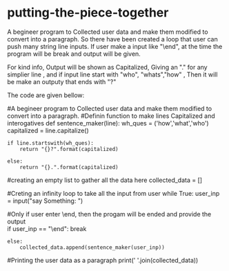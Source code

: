 # putting-the-piece-together
A begineer program to Collected user data and make them modified to convert into a paragraph.
So there have been created a loop that user can push many string line inputs.
If user make a input like "\end", at the time the program will be break and output will be given.

For kind info, Output will be shown as Capitalized, Giving an "." for any simplier line , and if input line start with "who",
"whats","how" , Then it will be make an outputy that ends with "?"


The code are given bellow:


#A begineer program to Collected user data and make them modified to convert into a paragraph.
#Definin function to make lines Capitalized and interogatives
def sentence_maker(line):
    wh_ques = ('how','what','who')
    capitalized = line.capitalize()
    
    if line.startswith(wh_ques):
        return "{}?".format(capitalized)

    else:
        return "{}.".format(capitalized)    


#creating an empty list to gather all the data here
collected_data = []

#Creting an infinity loop to take all the input from user
while True:
    user_inp = input("say Something: ")

#Only if user enter \end, then the progam will be ended and provide the output    
    if user_inp == "\end":
        break

    else:
        collected_data.append(sentence_maker(user_inp))

#Printing the user data as a paragraph
print(' '.join(collected_data))        



